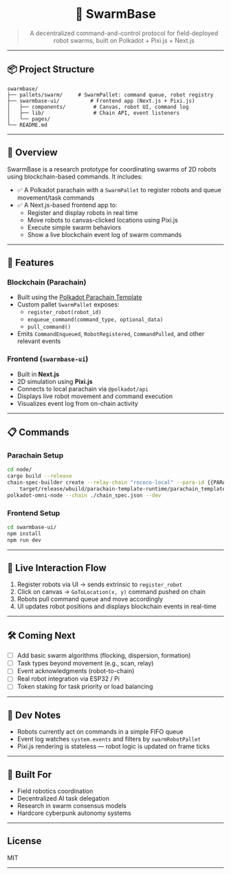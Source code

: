 <div align="center">

# 🧠 SwarmBase

> A decentralized command-and-control protocol for field-deployed robot swarms, built on Polkadot + Pixi.js + Next.js

---

</div>

## 📦 Project Structure

```
swarmbase/
├── pallets/swarm/     # SwarmPallet: command queue, robot registry
├── swarmbase-ui/          # Frontend app (Next.js + Pixi.js)
│   ├── components/         # Canvas, robot UI, command log
│   ├── lib/                # Chain API, event listeners
│   └── pages/
└── README.md
```

---

## 🚀 Overview

SwarmBase is a research prototype for coordinating swarms of 2D robots using blockchain-based commands. It includes:

- ✅ A Polkadot parachain with a `SwarmPallet` to register robots and queue movement/task commands
- ✅ A Next.js-based frontend app to:
  - Register and display robots in real time
  - Move robots to canvas-clicked locations using Pixi.js
  - Execute simple swarm behaviors
  - Show a live blockchain event log of swarm commands

---

## 🧠 Features

### Blockchain (Parachain)

- Built using the [Polkadot Parachain Template](https://github.com/substrate-developer-hub/substrate-parachain-template)
- Custom pallet `SwarmPallet` exposes:
  - `register_robot(robot_id)`
  - `enqueue_command(command_type, optional_data)`
  - `pull_command()`
- Emits `CommandEnqueued`, `RobotRegistered`, `CommandPulled`, and other relevant events

### Frontend (`swarmbase-ui`)

- Built in **Next.js**
- 2D simulation using **Pixi.js**
- Connects to local parachain via `@polkadot/api`
- Displays live robot movement and command execution
- Visualizes event log from on-chain activity

---

## 📋 Commands

### Parachain Setup

```bash
cd node/
cargo build --release
chain-spec-builder create --relay-chain "rococo-local" --para-id {{PARACHAIN_ID}} --runtime \
    target/release/wbuild/parachain-template-runtime/parachain_template_runtime.wasm named-preset development
polkadot-omni-node --chain ./chain_spec.json --dev
```

### Frontend Setup

```bash
cd swarmbase-ui/
npm install
npm run dev
```

---

## 📡 Live Interaction Flow

1. Register robots via UI → sends extrinsic to `register_robot`
2. Click on canvas → `GoToLocation(x, y)` command pushed on chain
3. Robots pull command queue and move accordingly
4. UI updates robot positions and displays blockchain events in real-time

---

## 🛠️ Coming Next

- [ ] Add basic swarm algorithms (flocking, dispersion, formation)
- [ ] Task types beyond movement (e.g., scan, relay)
- [ ] Event acknowledgments (robot-to-chain)
- [ ] Real robot integration via ESP32 / Pi
- [ ] Token staking for task priority or load balancing

---

## 🧪 Dev Notes

- Robots currently act on commands in a simple FIFO queue
- Event log watches `system.events` and filters by `swarmRobotPallet`
- Pixi.js rendering is stateless — robot logic is updated on frame ticks

---

## 🤖 Built For

- Field robotics coordination
- Decentralized AI task delegation
- Research in swarm consensus models
- Hardcore cyberpunk autonomy systems

---

## License

MIT

---
